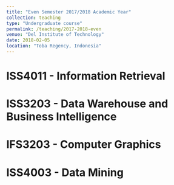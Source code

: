 ```yaml
---
title: "Even Semester 2017/2018 Academic Year"
collection: teaching
type: "Undergraduate course"
permalink: /teaching/2017-2018-even
venue: "Del Institute of Technology"
date: 2018-02-05
location: "Toba Regency, Indonesia"
---
```


ISS4011 - Information Retrieval
======

ISS3203 - Data Warehouse and Business Intelligence
======

IFS3203 - Computer Graphics
======

ISS4003 - Data Mining
======